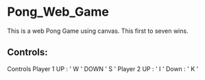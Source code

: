 # Pong_Web_Game
This is a web Pong Game using canvas.
This first to seven wins.
## Controls:
Controls Player 1 UP : ' W ' DOWN ' S ' Player 2 UP : ' I ' Down : ' K '